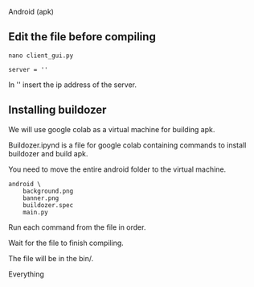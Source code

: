 Android (apk)

## Edit the file before compiling

```
nano client_gui.py

server = ''
```
In '' insert the ip address of the server.

## Installing buildozer

We will use google colab as a virtual machine for building apk.

Buildozer.ipynd is a file for google colab containing commands to install buildozer and build apk.

You need to move the entire android folder to the virtual machine.

```
android \
    background.png
    banner.png
    buildozer.spec
    main.py
```

Run each command from the file in order.

Wait for the file to finish compiling.

The file will be in the bin/.

Everything